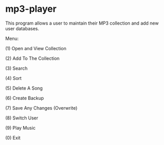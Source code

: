 # mp3-player
This program allows a user to maintain their MP3 collection and add new user databases. 

Menu:

(1) Open and View Collection

(2) Add To The Collection

(3) Search

(4) Sort

(5) Delete A Song

(6) Create Backup

(7) Save Any Changes (Overwrite)

(8) Switch User

(9) Play Music

(0) Exit
